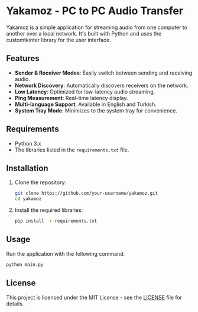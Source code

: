 # Yakamoz - PC to PC Audio Transfer

Yakamoz is a simple application for streaming audio from one computer to another over a local network. It's built with Python and uses the customtkinter library for the user interface.

## Features

*   **Sender & Receiver Modes**: Easily switch between sending and receiving audio.
*   **Network Discovery**: Automatically discovers receivers on the network.
*   **Low Latency**: Optimized for low-latency audio streaming.
*   **Ping Measurement**: Real-time latency display.
*   **Multi-language Support**: Available in English and Turkish.
*   **System Tray Mode**: Minimizes to the system tray for convenience.

## Requirements

*   Python 3.x
*   The libraries listed in the `requirements.txt` file.

## Installation

1.  Clone the repository:
    ```bash
    git clone https://github.com/your-username/yakamoz.git
    cd yakamoz
    ```

2.  Install the required libraries:
    ```bash
    pip install -r requirements.txt
    ```

## Usage

Run the application with the following command:

```bash
python main.py
```

## License

This project is licensed under the MIT License - see the [LICENSE](LICENSE) file for details.
